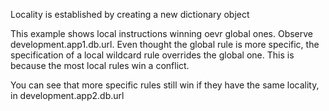 Locality is established by creating a new dictionary object

This example shows local instructions winning oevr global ones.  Observe development.app1.db.url.  Even thought the global rule is more specific, the specification of a local wildcard rule overrides the global one.  This is because the most local rules win a conflict. 

You can see that more specific rules still win if they have the same locality, in development.app2.db.url
